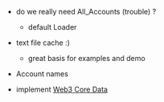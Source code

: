 
- do we really need All_Accounts (trouble) ?
  - default Loader  

- text file cache :)
  - great basis for examples and demo

- Account names
- implement [Web3 Core Data](https://web3py.readthedocs.io/en/stable/overview.html?highlight=account#api)

